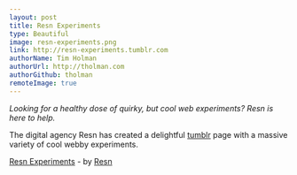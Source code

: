 ```yaml
---
layout: post
title: Resn Experiments
type: Beautiful
image: resn-experiments.png
link: http://resn-experiments.tumblr.com
authorName: Tim Holman
authorUrl: http://tholman.com
authorGithub: tholman
remoteImage: true
---
```


_Looking for a healthy dose of quirky, but cool web experiments? Resn is here to help._

The digital agency Resn has created a delightful [tumblr](http://resn-experiments.tumblr.com) page with a massive variety of cool webby experiments. 

[Resn Experiments](http://resn-experiments.tumblr.com) - by [Resn](http://placeholder.resn.co.nz)
